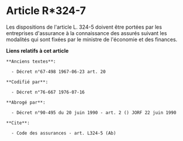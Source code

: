 # Article R*324-7

Les dispositions de l'article L. 324-5 doivent être portées par les entreprises d'assurance à la connaissance des assurés
suivant les modalités qui sont fixées par le ministre de l'économie et des finances.

**Liens relatifs à cet article**

	**Anciens textes**:

	  - Décret n°67-498 1967-06-23 art. 20

	**Codifié par**:

	  - Décret n°76-667 1976-07-16

	**Abrogé par**:

	  - Décret n°90-495 du 20 juin 1990 - art. 2 () JORF 22 juin 1990

	**Cite**:

	  - Code des assurances - art. L324-5 (Ab)
